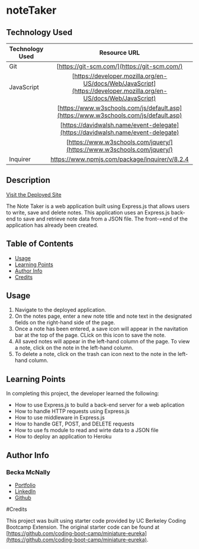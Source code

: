 # noteTaker

## Technology Used 
| Technology Used         | Resource URL           | 
| ------------- |:-------------:| 
| Git | [https://git-scm.com/](https://git-scm.com/)     | 
| JavaScript | [https://developer.mozilla.org/en-US/docs/Web/JavaScript](https://developer.mozilla.org/en-US/docs/Web/JavaScript)     | 
| | [https://www.w3schools.com/js/default.asp](https://www.w3schools.com/js/default.asp)     |   
| | [https://davidwalsh.name/event-delegate](https://davidwalsh.name/event-delegate)     |
| | [https://www.w3schools.com/jquery/](https://www.w3schools.com/jquery/)     |  
| Inquirer   | [https://www.npmjs.com/package/inquirer/v/8.2.4 ](https://www.npmjs.com/package/inquirer/v/8.2.4 ) | 

## Description 

[Visit the Deployed Site](https://immense-island-47706.herokuapp.com/notes)

The Note Taker is a web application built using Express.js that allows users to write, save and delete notes. This application uses an Express.js back-end to save and retrieve note data from a JSON file. The front-=end of the application has already been created.

## Table of Contents 

* [Usage](#usage)
* [Learning Points](#learning-points)
* [Author Info](#author-info)
* [Credits](#credits)

## Usage 

1. Navigate to the deployed application.
2. On the notes page, enter a new note title and note text in the designated fields on the right-hand side of the page.
3. Once a note has been entered, a save icon will appear in the navitation bar at the top of the page. CLick on this icon to save the note.
4. All saved notes will appear in the left-hand column of the page. To view a note, click on the note in the left-hand column.
5. To delete a note, click on the trash can icon next to the note in the left-hand column.

## Learning Points 

In completing this project, the developer learned the following: 

* How to use Express.js to build a back-end server for a web aplication
* How to handle HTTP requests using Express.js
* How to use middleware in Express.js
* How to handle GET, POST, and DELETE requests
* How to use fs module to read and wirte data to a JSON file
* How to deploy an application to Heroku

## Author Info

### Becka McNally

* [Portfolio](https://beckamcnally.github.io/beckamcnally/)
* [LinkedIn](https://www.linkedin.com/in/becka-mcnally-21520670/)
* [Github](https://github.com/beckamcnally)

#Credits

This project was built using starter code provided by UC Berkeley Coding Bootcamp Extension. The original starter code can be found at [https://github.com/coding-boot-camp/miniature-eureka](https://github.com/coding-boot-camp/miniature-eureka).


